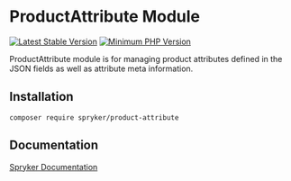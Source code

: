 # ProductAttribute Module
[![Latest Stable Version](https://poser.pugx.org/spryker/product-attribute/v/stable.svg)](https://packagist.org/packages/spryker/product-attribute)
[![Minimum PHP Version](https://img.shields.io/badge/php-%3E%3D%208.3-8892BF.svg)](https://php.net/)

ProductAttribute module is for managing product attributes defined in the JSON fields as well as attribute meta information.

## Installation

```
composer require spryker/product-attribute
```

## Documentation

[Spryker Documentation](https://docs.spryker.com)
